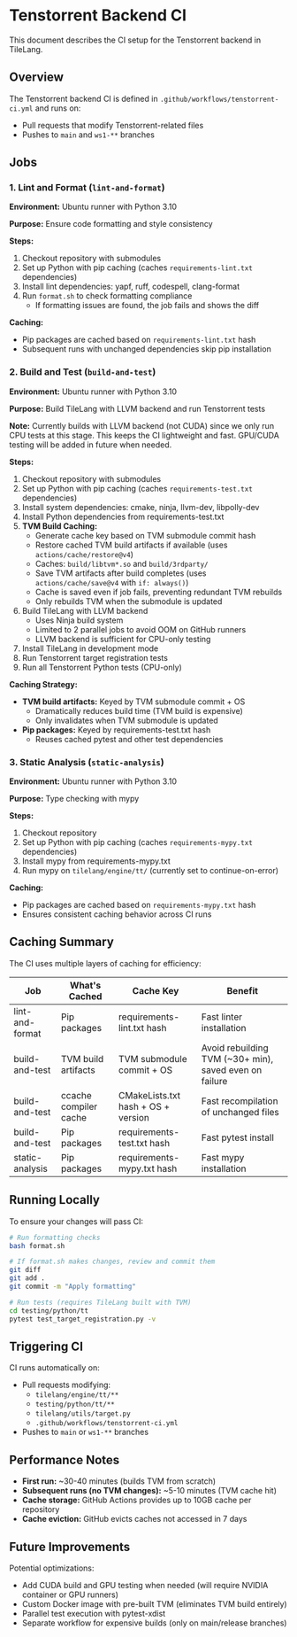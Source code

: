 # Tenstorrent Backend CI

This document describes the CI setup for the Tenstorrent backend in TileLang.

## Overview

The Tenstorrent backend CI is defined in `.github/workflows/tenstorrent-ci.yml` and runs on:
- Pull requests that modify Tenstorrent-related files
- Pushes to `main` and `ws1-**` branches

## Jobs

### 1. Lint and Format (`lint-and-format`)

**Environment:** Ubuntu runner with Python 3.10

**Purpose:** Ensure code formatting and style consistency

**Steps:**
1. Checkout repository with submodules
2. Set up Python with pip caching (caches `requirements-lint.txt` dependencies)
3. Install lint dependencies: yapf, ruff, codespell, clang-format
4. Run `format.sh` to check formatting compliance
   - If formatting issues are found, the job fails and shows the diff

**Caching:**
- Pip packages are cached based on `requirements-lint.txt` hash
- Subsequent runs with unchanged dependencies skip pip installation

### 2. Build and Test (`build-and-test`)

**Environment:** Ubuntu runner with Python 3.10

**Purpose:** Build TileLang with LLVM backend and run Tenstorrent tests

**Note:** Currently builds with LLVM backend (not CUDA) since we only run CPU tests at this stage. This keeps the CI lightweight and fast. GPU/CUDA testing will be added in future when needed.

**Steps:**
1. Checkout repository with submodules
2. Set up Python with pip caching (caches `requirements-test.txt` dependencies)
3. Install system dependencies: cmake, ninja, llvm-dev, libpolly-dev
4. Install Python dependencies from requirements-test.txt
5. **TVM Build Caching:**
   - Generate cache key based on TVM submodule commit hash
   - Restore cached TVM build artifacts if available (uses `actions/cache/restore@v4`)
   - Caches: `build/libtvm*.so` and `build/3rdparty/`
   - Save TVM artifacts after build completes (uses `actions/cache/save@v4` with `if: always()`)
   - Cache is saved even if job fails, preventing redundant TVM rebuilds
   - Only rebuilds TVM when the submodule is updated
6. Build TileLang with LLVM backend
   - Uses Ninja build system
   - Limited to 2 parallel jobs to avoid OOM on GitHub runners
   - LLVM backend is sufficient for CPU-only testing
7. Install TileLang in development mode
8. Run Tenstorrent target registration tests
9. Run all Tenstorrent Python tests (CPU-only)

**Caching Strategy:**
- **TVM build artifacts:** Keyed by TVM submodule commit + OS
  - Dramatically reduces build time (TVM build is expensive)
  - Only invalidates when TVM submodule is updated
- **Pip packages:** Keyed by requirements-test.txt hash
  - Reuses cached pytest and other test dependencies

### 3. Static Analysis (`static-analysis`)

**Environment:** Ubuntu runner with Python 3.10

**Purpose:** Type checking with mypy

**Steps:**
1. Checkout repository
2. Set up Python with pip caching (caches `requirements-mypy.txt` dependencies)
3. Install mypy from requirements-mypy.txt
4. Run mypy on `tilelang/engine/tt/` (currently set to continue-on-error)

**Caching:**
- Pip packages are cached based on `requirements-mypy.txt` hash
- Ensures consistent caching behavior across CI runs

## Caching Summary

The CI uses multiple layers of caching for efficiency:

| Job | What's Cached | Cache Key | Benefit |
|-----|---------------|-----------|---------|
| lint-and-format | Pip packages | requirements-lint.txt hash | Fast linter installation |
| build-and-test | TVM build artifacts | TVM submodule commit + OS | Avoid rebuilding TVM (~30+ min), saved even on failure |
| build-and-test | ccache compiler cache | CMakeLists.txt hash + OS + version | Fast recompilation of unchanged files |
| build-and-test | Pip packages | requirements-test.txt hash | Fast pytest install |
| static-analysis | Pip packages | requirements-mypy.txt hash | Fast mypy installation |

## Running Locally

To ensure your changes will pass CI:

```bash
# Run formatting checks
bash format.sh

# If format.sh makes changes, review and commit them
git diff
git add .
git commit -m "Apply formatting"

# Run tests (requires TileLang built with TVM)
cd testing/python/tt
pytest test_target_registration.py -v
```

## Triggering CI

CI runs automatically on:
- Pull requests modifying:
  - `tilelang/engine/tt/**`
  - `testing/python/tt/**`
  - `tilelang/utils/target.py`
  - `.github/workflows/tenstorrent-ci.yml`
- Pushes to `main` or `ws1-**` branches

## Performance Notes

- **First run:** ~30-40 minutes (builds TVM from scratch)
- **Subsequent runs (no TVM changes):** ~5-10 minutes (TVM cache hit)
- **Cache storage:** GitHub Actions provides up to 10GB cache per repository
- **Cache eviction:** GitHub evicts caches not accessed in 7 days

## Future Improvements

Potential optimizations:
- Add CUDA build and GPU testing when needed (will require NVIDIA container or GPU runners)
- Custom Docker image with pre-built TVM (eliminates TVM build entirely)
- Parallel test execution with pytest-xdist
- Separate workflow for expensive builds (only on main/release branches)
